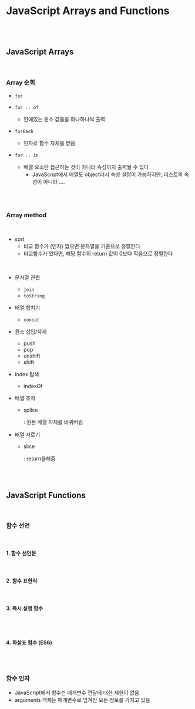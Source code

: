 # JavaScript Arrays and Functions

<br><br>

## JavaScript Arrays

<br>

### Array 순회

- `for`
- `for .. of`
  - 안에있는 원소 값들을 하나하나씩 출력
- `forEach`
  - 인자로 함수 자체를 받음

- `for .. in`
  - 배열 요소만 접근하는 것이 아니라 속성까지 출력될 수 있다
    - JavaScript에서 배열도 object라서 속성 설정이 가능하지만, 리스트의 속성이 아니라 ....

<br>

<br>

### Array method

<br>

- sort
  - 비교 함수가 (인자) 없으면 문자열을 기준으로 정렬한다
  - 비교함수가 있다면, 해당 함수의 return 값이 0보다 작음으로 정렬한다

<br>

- 문자열 관련 
  - `join` 
  - `toString`

- 배열 합치기 
  -  `concat`

- 원소 삽입/삭제

  - push
  - pop
  - unshift
  - shift

- index 탐색

  - indexOf

- 배열 조작

  - splice

    : 원본 배열 자체를 바꿔버림

- 배열 자르기

  - slice

    : return을해줌



<br>

<br>

## JavaScript Functions

<br>

### 함수 선언

<br>

#### 1. 함수 선언문

<br>

#### 2. 함수 표현식

<br>

#### 3. 즉시 실행 함수

<br><br>

#### 4. 화살표 함수 (ES6)

<br>

<br>

### 함수 인자

- JavaScript에서 함수는 매개변수 전달에 대한 제한이 없음
- arguments 객체는 매개변수로 넘겨진 모든 정보를 가지고 있음